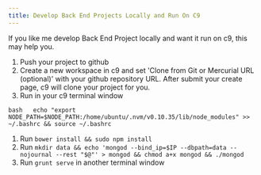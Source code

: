 ```yaml
---
title: Develop Back End Projects Locally and Run On C9
---
```

If you like me develop Back End Project locally and want it run on c9, this may help you.

1.  Push your project to github
2.  Create a new workspace in c9 and set 'Clone from Git or Mercurial URL (optional)' with your github repository URL. After submit your create page, c9 will clone your project for you.
3.  Run in your c9 terminal window

`bash  
echo "export NODE_PATH=$NODE_PATH:/home/ubuntu/.nvm/v0.10.35/lib/node_modules" >> ~/.bashrc && source ~/.bashrc` 

1.  Run `bower install && sudo npm install`
2.  Run `mkdir data && echo 'mongod --bind_ip=$IP --dbpath=data --nojournal --rest "$@"' > mongod && chmod a+x mongod && ./mongod`
3.  Run `grunt serve` in another terminal window